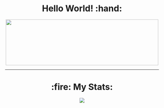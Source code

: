 <h1 align="center">
  Hello World! :hand:
</h1>
<div align="center">
  <img src="https://media.giphy.com/media/26tn33aiTi1jkl6H6/giphy.gif" width="500" height="150"/>
</div>

---

<h1 align="center">
  :fire: My Stats:
</h1>
<div align="center">
 <img class="img" src="http://github-readme-streak-stats.herokuapp.com?user=XaXaTuSHeCH&theme=dark](https://github-readme-stats.vercel.app/api?username=XaXaTuSHeCH&show_icons=true&count_private=true)" />
</div>

<!--
<img class="img" src="https://github-readme-stats.vercel.app/api/top-langs/?username=XaXaTuSHeCH&theme=dark" />
http://github-readme-streak-stats.herokuapp.com?user=XaXaTuSHeCH&theme=dark
-->
